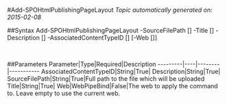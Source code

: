 #Add-SPOHtmlPublishingPageLayout
*Topic automatically generated on: 2015-02-08*


##Syntax
    Add-SPOHtmlPublishingPageLayout -SourceFilePath [<String>] -Title [<String>] -Description [<String>] -AssociatedContentTypeID [<String>] [-Web [<WebPipeBind>]]

&nbsp;

##Parameters
Parameter|Type|Required|Description
---------|----|--------|-----------
AssociatedContentTypeID|String|True|
Description|String|True|
SourceFilePath|String|True|Full path to the file which will be uploaded
Title|String|True|
Web|WebPipeBind|False|The web to apply the command to. Leave empty to use the current web.

